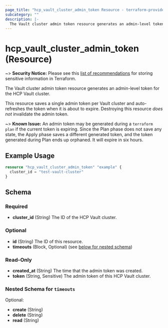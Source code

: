 ```yaml
---
page_title: "hcp_vault_cluster_admin_token Resource - terraform-provider-hcp"
subcategory: ""
description: |-
  The Vault cluster admin token resource generates an admin-level token for the HCP Vault cluster.
---
```


# hcp_vault_cluster_admin_token (Resource)

~> **Security Notice:** Please see this [list of recommendations](https://www.terraform.io/docs/language/state/sensitive-data.html) for storing sensitive information in Terraform.

The Vault cluster admin token resource generates an admin-level token for the HCP Vault cluster.

This resource saves a single admin token per Vault cluster and auto-refreshes the token when it is about to expire.
Destroying this resource *does not* invalidate the admin token.

~> **Known Issue:** An admin token may be generated during a `terraform plan` if the current token is expiring. 
Since the Plan phase does not save any state, the Apply phase saves a different generated token, and the token generated during Plan ends up orphaned. 
It will expire in six hours.

## Example Usage

```terraform
resource "hcp_vault_cluster_admin_token" "example" {
  cluster_id = "test-vault-cluster"
}
```

<!-- schema generated by tfplugindocs -->
## Schema

### Required

- **cluster_id** (String) The ID of the HCP Vault cluster.

### Optional

- **id** (String) The ID of this resource.
- **timeouts** (Block, Optional) (see [below for nested schema](#nestedblock--timeouts))

### Read-Only

- **created_at** (String) The time that the admin token was created.
- **token** (String, Sensitive) The admin token of this HCP Vault cluster.

<a id="nestedblock--timeouts"></a>
### Nested Schema for `timeouts`

Optional:

- **create** (String)
- **delete** (String)
- **read** (String)